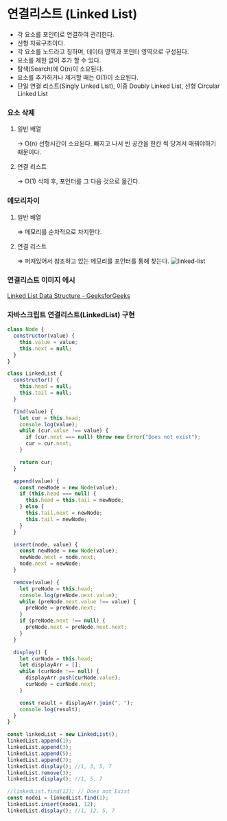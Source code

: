 # 연결리스트 (Linked List)

- 각 요소를 포인터로 연결하여 관리한다.
- 선형 자료구조이다.
- 각 요소를 노드라고 칭하며, 데이터 영역과 포인터 영역으로 구성된다.
- 요소를 제한 없이 추가 할 수 있다.
- 탐색(Search)에 O(n)이 소요된다.
- 요소를 추가하거나 제거할 때는 O(1)이 소요된다.
- 단일 연결 리스트(Singly Linked List), 이중 Doubly Linked List, 선형 Circular Linked List

### 요소 삭제

1. 일반 배열

   → O(n) 선형시간이 소요된다. 빠지고 나서 빈 공간을 한칸 씩 당겨서 매꿔야하기 때문이다.

2. 연결 리스트

   → O(1) 삭제 후, 포인터를 그 다음 것으로 옮긴다.

### **메모리차이**

1. 일반 배열

   ⇒ 메모리를 순차적으로 차지한다.

2. 연결 리스트

   ⇒ 퍼져있어서 참조하고 있는 메모리를 포인터를 통해 찾는다.
   ![linked-list](https://media.geeksforgeeks.org/wp-content/cdn-uploads/gq/2013/03/Linkedlist.png)

### 연결리스트 이미지 에시

[Linked List Data Structure - GeeksforGeeks](https://www.geeksforgeeks.org/data-structures/linked-list/)

### 자바스크립트 연결리스트(LinkedList) 구현

```jsx
class Node {
  constructor(value) {
    this.value = value;
    this.next = null;
  }
}

class LinkedList {
  constructor() {
    this.head = null;
    this.tail = null;
  }

  find(value) {
    let cur = this.head;
    console.log(value);
    while (cur.value !== value) {
      if (cur.next === null) throw new Error("Does not exist");
      cur = cur.next;
    }

    return cur;
  }

  append(value) {
    const newNode = new Node(value);
    if (this.head === null) {
      this.head = this.tail = newNode;
    } else {
      this.tail.next = newNode;
      this.tail = newNode;
    }
  }

  insert(node, value) {
    const newNode = new Node(value);
    newNode.next = node.next;
    node.next = newNode;
  }

  remove(value) {
    let preNode = this.head;
    console.log(preNode.next.value);
    while (preNode.next.value !== value) {
      preNode = preNode.next;
    }
    if (preNode.next !== null) {
      preNode.next = preNode.next.next;
    }
  }

  display() {
    let curNode = this.head;
    let displayArr = [];
    while (curNode !== null) {
      displayArr.push(curNode.value);
      curNode = curNode.next;
    }

    const result = displayArr.join(", ");
    console.log(result);
  }
}

const linkedList = new LinkedList();
linkedList.append(1);
linkedList.append(3);
linkedList.append(5);
linkedList.append(7);
linkedList.display(); //1, 3, 5, 7
linkedList.remove(3);
linkedList.display(); //1, 5, 7

//linkedList.find(12); // Does not Exist
const node1 = linkedList.find(1);
linkedList.insert(node1, 12);
linkedList.display(); //1, 12, 5, 7
```
